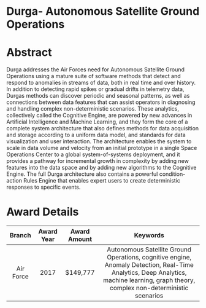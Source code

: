 
Durga- Autonomous Satellite Ground Operations
=============================================

# Abstract


Durga addresses the Air Forces need for Autonomous Satellite Ground Operations using a mature suite of software methods that detect and respond to anomalies in streams of data, both in real time and over history. In addition to detecting rapid spikes or gradual drifts in telemetry data, Durgas methods can discover periodic and seasonal patterns, as well as connections between data features that can assist operators in diagnosing and handling complex non-deterministic scenarios. These analytics, collectively called the Cognitive Engine, are powered by new advances in Artificial Intelligence and Machine Learning, and they form the core of a complete system architecture that also defines methods for data acquisition and storage according to a uniform data model, and standards for data visualization and user interaction. The architecture enables the system to scale in data volume and velocity from an initial prototype in a single Space Operations Center to a global system-of-systems deployment, and it provides a pathway for incremental growth in complexity by adding new features into the data space and by adding new algorithms to the Cognitive Engine. The full Durga architecture also contains a powerful condition-action Rules Engine that enables expert users to create deterministic responses to specific events.  

# Award Details

|Branch|Award Year|Award Amount|Keywords|
| :---: | :---: | :---: | :---: |
|Air Force|2017|$149,777|Autonomous Satellite Ground Operations, cognitive engine, Anomaly Detection, Real-Time Analytics, Deep Analytics, machine learning, graph theory, complex non-deterministic scenarios|
